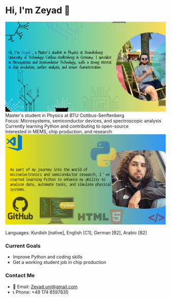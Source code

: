 # Hi, I'm Zeyad 👋
![about me](images/zeyad.png)
 Master's student in Physics at BTU Cottbus-Senftenberg  
 Focus: Microsystems, semiconductor devices, and spectroscopic analysis  
 Currently learning Python and contributing to open-source  
 Interested in MEMS, chip production, and research  
![python](images/zeyad2.png) 

 Languages: Kurdish [native], English [C1], German [B2], Arabic [B2]

###  Current Goals
- Improve Python and coding skills
- Get a working student job in chip production

###  Contact Me
- 📧 Email: Zeyad.uni@gmail.com
- 📞 Phone: +49 174 6597835
  
